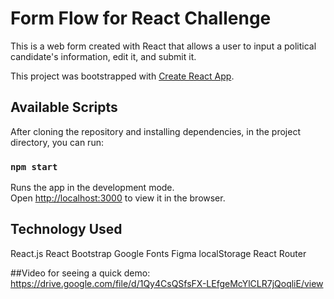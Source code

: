 # Form Flow for React Challenge

This is a web form created with React that allows a user to input a political candidate's information, edit it, and submit it. 

This project was bootstrapped with [Create React App](https://github.com/facebook/create-react-app).

## Available Scripts

After cloning the repository and installing dependencies, in the project directory, you can run:

### `npm start`

Runs the app in the development mode.\
Open [http://localhost:3000](http://localhost:3000) to view it in the browser.

## Technology Used

React.js
React Bootstrap
Google Fonts
Figma
localStorage
React Router

##Video for seeing a quick demo: 
https://drive.google.com/file/d/1Qy4CsQSfsFX-LEfgeMcYlCLR7jQoqliE/view
